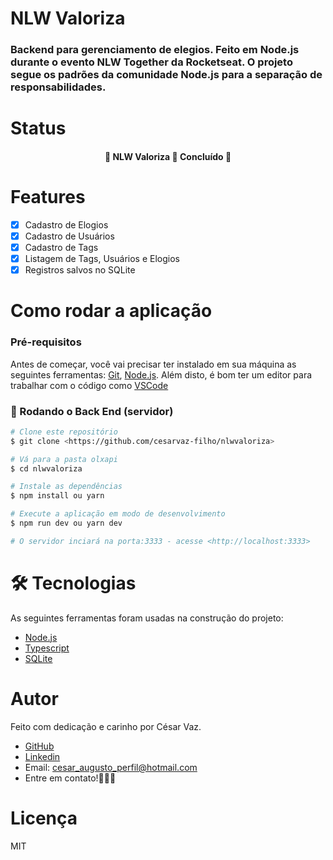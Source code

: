 # NLW Valoriza

### Backend para gerenciamento de elegios. Feito em Node.js durante o evento NLW Together da Rocketseat. O projeto segue os padrões da comunidade Node.js para a separação de responsabilidades.

# Status
<h4 align="center"> 
	🚧  NLW Valoriza 🚀 Concluído  🚧
</h4>

# Features

- [x] Cadastro de Elogios
- [x] Cadastro de Usuários
- [x] Cadastro de Tags
- [x] Listagem de Tags, Usuários e Elogios
- [x] Registros salvos no SQLite

# Como rodar a aplicação

### Pré-requisitos

Antes de começar, você vai precisar ter instalado em sua máquina as seguintes ferramentas:
[Git](https://git-scm.com), [Node.js](https://nodejs.org/en/). 
Além disto, é bom ter um editor para trabalhar com o código como [VSCode](https://code.visualstudio.com/)

### 🎲 Rodando o Back End (servidor)

```bash
# Clone este repositório
$ git clone <https://github.com/cesarvaz-filho/nlwvaloriza>

# Vá para a pasta olxapi
$ cd nlwvaloriza

# Instale as dependências
$ npm install ou yarn

# Execute a aplicação em modo de desenvolvimento
$ npm run dev ou yarn dev

# O servidor inciará na porta:3333 - acesse <http://localhost:3333>
```


# 🛠 Tecnologias

As seguintes ferramentas foram usadas na construção do projeto:

- [Node.js](https://nodejs.org/en/)
- [Typescript](https://www.typescriptlang.org/)
- [SQLite](https://www.sqlite.org/index.html)

# Autor

Feito com dedicação e carinho por César Vaz.
- [GitHub](https://github.com/cesarvaz-filho)
- [Linkedin](https://www.linkedin.com/in/cesar-vaz-059667175/)
- Email: cesar_augusto_perfil@hotmail.com
- Entre em contato!👋🏽🚀

# Licença
MIT

